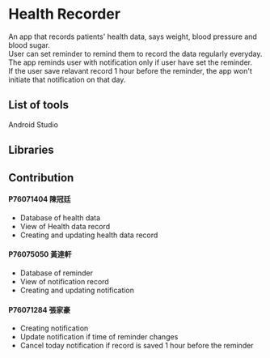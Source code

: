 # Health Recorder
An app that records patients' health data, says weight, blood pressure and blood sugar.  
User can set reminder to remind them to record the data regularly everyday.  
The app reminds user with notification only if user have set the reminder.  
If the user save relavant record 1 hour before the reminder, the app won't initiate that notification on that day.  

## List of tools  
Android Studio  

## Libraries


## Contribution

#### P76071404 陳冠廷  
 - Database of health data   
 - View of Health data record
 - Creating and updating health data record

#### P76075050 黃達軒  
 - Database of reminder   
 - View of notification record
 - Creating and updating notification
  
#### P76071284 張家豪  
 - Creating notification  
 - Update notification if time of reminder changes
 - Cancel today notification if record is saved 1 hour before the reminder



